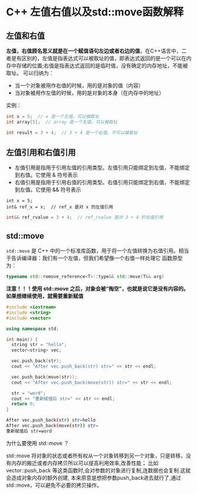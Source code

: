 # C++ 左值右值以及std::move函数解释

## 左值和右值

**左值，右值顾名思义就是在一个赋值语句左边或者右边的值**，在C++语言中，二者是有区别的，左值是指表达式可以被取址的值，即表达式返回的是一个可以在内存中存储的位置;右值是指表达式返回的是临时值，没有确定的内存地址，不能被取址。
可以归纳为：

- 当一个对象被用作右值的时候，用的是对象的值（内容）
- 当对象被用作左值的时候，用的是对象的本身（在内存中的地址）

实例：

```cpp
int x = 5;  // x 是一个左值，可以被取址
int array[5];  // array 是一个左值，可以被取址
```

```cpp
int result = 3 + 4;  // 3 + 4 是一个右值，不可以被取址
```

## 左值引用和右值引用

- 左值引用是指用于引用左值的引用类型。左值引用只能绑定到左值，不能绑定到右值。它使用 & 符号表示
- 右值引用是指用于引用右值的引用类型。右值引用只能绑定到右值，不能绑定到左值。它使用 && 符号表示

```ccp
int x = 5;
int& ref_x = x;  // ref_x 是对 x 的左值引用
```

```cpp
int&& ref_rvalue = 3 + 4;  // ref_rvalue 是对 3 + 4 的右值引用
```

## std::move

`std::move` 是 C++ 中的一个标准库函数，用于将一个左值转换为右值引用。相当于告诉编译器：我们有一个左值，但我们希望像一个右值一样处理它
函数原型为：

```cpp
typename std::remove_reference<T>::type&& std::move(T&& arg)
```

**注意！！！使用 std::move 之后，对象会被“掏空”，也就是说它是没有内容的。如果想继续使用，就需要重新赋值**

```cpp
#include <iostream>
#include <string>
#include <vector>

using namespace std;

int main() {
  string str = "hello";
  vector<string> vec;

  vec.push_back(str);
  cout << "After vec.push_back(str) str=" << str << endl;

  vec.push_back(move(str));
  cout << "After vec.push_back(move(str)) str=" << str << endl;

  str = "word";
  cout << "重新赋值后 str=" << str << endl;
  return 0;
}
```

```bash
After vec.push_back(str) str=hello
After vec.push_back(move(str)) str=
重新赋值后 str=word
```

为什么要使用 std::move ？

std::move 将对象的状态或者所有权从一个对象转移到另一个对象，只是转移，没有内存的搬迁或者内存拷贝所以可以提高利用效率,改善性能；
比如vector::push_back 等这类函数时,会对参数的对象进行复制,连数据也会复制.这就会造成对象内存的额外创建, 本来原意是想把参数push_back进去就行了,通过std::move，可以避免不必要的拷贝操作。
